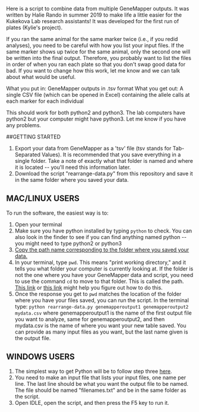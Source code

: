 Here is a script to combine data from multiple GeneMapper outputs. It was written by Halie Rando in summer 2019 to make life a little easier for the Kukekova Lab research assistants! It was developed for the first run of plates (Kylie's project). 

If you ran the same animal for the same marker twice (i.e., if you redid analyses), you need to be careful with how you list your input files. If the same marker shows up twice for the same animal, only the second one will be written into the final output. Therefore, you probably want to list the files in order of when you ran each plate so that you don't swap good data for bad. If you want to change how this work, let me know and we can talk about what would be useful.

What you put in: GeneMapper outputs in .tsv format
What you get out: A single CSV file (which can be opened in Excel) containing the allele calls at each marker for each individual

This should work for both python2 and python3. The lab computers have python2 but your computer might have python3. Let me know if you have any problems.

##GETTING STARTED
1. Export your data from GeneMapper as a 'tsv' file (tsv stands for Tab-Separated Values). It is recommended that you save everything in a single folder. Take a note of exactly what that folder is named and where it is located -- you'll need this information later.
2. Download the script "rearrange-data.py" from this repository and save it in the same folder where you saved your data.

## MAC/LINUX USERS
To run the software, the easiest way is to:
1. Open your terminal
2. Make sure you have python installed by typing `python` to check. You can also look in the finder to see if you can find anything named python -- you might need to type python2 or python3
3. [Copy the path name corresponding to the folder where you saved your data.](https://www.switchingtomac.com/tutorials/osx/5-ways-to-reveal-the-path-of-a-file-on-macos/)
4. In your terminal, type `pwd`. This means "print working directory," and it tells you what folder your computer is currently looking at. If the folder is not the one where you have your GeneMapper data and script, you need to use the command `cd` to move to that folder. This is called the path. [This link](https://www.switchingtomac.com/tutorials/osx/5-ways-to-reveal-the-path-of-a-file-on-macos/) or [this link](https://macpaw.com/how-to/use-terminal-on-mac) might help you figure out how to do this.
5. Once the response you get to `pwd` matches the location of the folder where you have your files saved, you can run the script. In the terminal type: `python rearrange-data.py genemapperoutput1 genemapperoutput2 mydata.csv` where genemapperoutput1 is the name of the first output file you want to analyze, same for genemapperoutput2, and then mydata.csv is the name of where you want your new table saved. You can provide as many input files as you want, but the last name given is the output file.

## WINDOWS USERS
1. The simplest way to get Python will be to follow step three [here](https://software.rc.fas.harvard.edu/training/scraping/install/).
2. You need to make an input file that lists your input files, one name per line. The last line should be what you want the output file to be named. The file should be named "filenames.txt" and be in the same folder as the script.
3. Open IDLE, open the script, and then press the F5 key to run it. 

